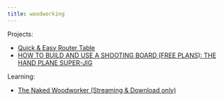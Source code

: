 ```yaml
---
title: woodworking
---
```



Projects:
- [Quick & Easy Router Table](https://www.woodsmithplans.com/plan/quick-and-easy-router-table/)
- [HOW TO BUILD AND USE A SHOOTING BOARD (FREE PLANS): THE HAND PLANE SUPER-JIG](https://kmtools.com/blogs/news/how-to-shooting-board)

Learning:
- [The Naked Woodworker (Streaming & Download only)](https://lostartpress.com/products/the-naked-woodworker)